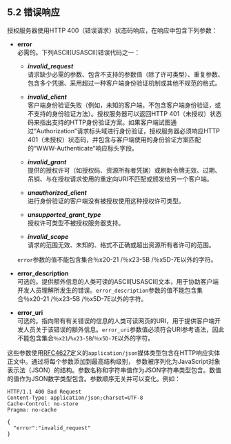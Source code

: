 ## 5.2 错误响应

授权服务器使用HTTP 400（错误请求）状态码响应，在响应中包含下列参数：

- **error**  
  必需的。下列ASCII[USASCII]错误代码之一：

  -  ***invalid_request***    
    请求缺少必需的参数、包含不支持的参数值（除了许可类型）、重复参数、包含多个凭据、采用超过一种客户端身份验证机制或其他不规范的格式。

  -  ***invalid_client***    
    客户端身份验证失败（例如，未知的客户端，不包含客户端身份验证，或不支持的身份验证方法）。授权服务器可以返回HTTP 401（未授权）状态码来指出支持的HTTP身份验证方案。如果客户端试图通过“Authorization”请求标头域进行身份验证，授权服务器必须响应HTTP 401（未授权）状态码，并包含与客户端使用的身份验证方案匹配的“WWW-Authenticate”响应标头字段。

  -  ***invalid_grant***    
    提供的授权许可（如授权码、资源所有者凭据）或刷新令牌无效、过期、吊销、与在授权请求使用的重定向URI不匹配或颁发给另一个客户端。

  -  ***unauthorized_client***    
    进行身份验证的客户端没有被授权使用这种授权许可类型。

  -  ***unsupported_grant_type***    
    授权许可类型不被授权服务器支持。

  -  ***invalid_scope***    
    请求的范围无效、未知的、格式不正确或超出资源所有者许可的范围。

  `error`参数的值不能包含集合％x20-21 /％x23-5B /％x5D-7E以外的字符。

-  **error_description**    
  可选的。提供额外信息的人类可读的ASCII[USASCII]文本，用于协助客户端开发人员理解所发生的错误。`error_description`参数的值不能包含集合％x20-21 /％x23-5B /％x5D-7E以外的字符。

-  **error_uri**    
  可选的。指向带有有关错误的信息的人类可读网页的URI，用于提供客户端开发人员关于该错误的额外信息。`error_uri`参数值必须符合URI参考语法，因此不能包含集合`％x21`/`%x23-5B`/`％x5D-7E`以外的字符。

这些参数使用[RFC4627][RFC4627]定义的`application/json`媒体类型包含在HTTP响应实体正文中。通过将每个参数添加到最高结构级别， 参数被序列化为JavaScript对象表示法（JSON）的结构。参数名称和字符串值作为JSON字符串类型包含。数值的值作为JSON数字类型包含。参数顺序无关并可以变化。例如：

```
HTTP/1.1 400 Bad Request
Content-Type: application/json;charset=UTF-8
Cache-Control: no-store
Pragma: no-cache

{
  "error":"invalid_request"
}
```

[RFC4627]:http://tools.ietf.org/html/rfc4627 "JSON"
